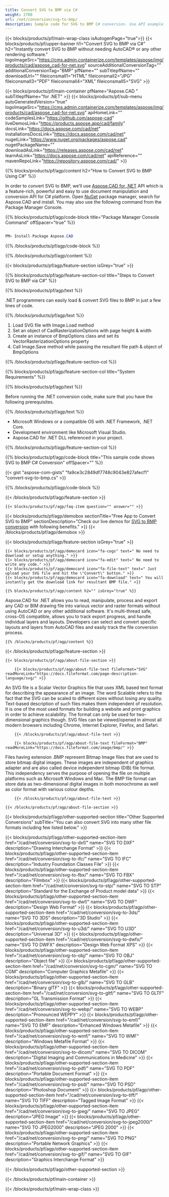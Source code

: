 ```yaml
---
title: Convert SVG to BMP via C#
weight: 2700
url: /net/conversion/svg-to-bmp/
description: Sample code for SVG to BMP C# conversion. Use API example code for batch SVG files to BMP conversion within VB.NET, Asp.NET or any .NET based application.
---
```


{{< blocks/products/pf/main-wrap-class isAutogenPage="true">}}
{{< blocks/products/pf/upper-banner h1="Convert SVG to BMP via C#" h2="Instantly convert SVG to BMP without needing AutoCAD® or any other rendering software." logoImageSrc="https://cms.admin.containerize.com/templates/aspose/img/products/cad/aspose_cad-for-net.svg" sourceAdditionalConversionTag="" additionalConversionTag="BMP" pfName="" subTitlepfName="" downloadUrl="" fileiconsmall1="HTML" fileiconsmall2="JPG" fileiconsmall3="PDF" fileiconsmall4="XML" fileiconsmall5="SVG" >}}

{{< blocks/products/pf/main-container pfName="Aspose.CAD " subTitlepfName="for .NET" >}}
{{< blocks/products/pf/sub-menu autoGeneratedVersion="true" logoImageSrc="https://cms.admin.containerize.com/templates/aspose/img/products/cad/aspose_cad-for-net.svg" apiHomeLink="" codeSamplesLink="https://github.com/aspose-cad" liveDemosLink="https://products.aspose.app/cad/family" docsLink="https://docs.aspose.com/cad/net" installationsDocsLink="https://docs.aspose.com/cad/net" nugetLink="https://www.nuget.org/packages/aspose.cad" nugetPackageName="" downloadAsLink="https://releases.aspose.com/cad/net" learnAsLink="https://docs.aspose.com/cad/net" apiReference="" mavenRepoLink="https://repository.aspose.com/cad/" >}}

{{% blocks/products/pf/agp/content h2="How to Convert SVG to BMP Using C#" %}}

In order to convert SVG to BMP, we’ll use [Aspose.CAD for .NET](https://products.aspose.com/cad/net) API which is a feature-rich, powerful and easy to use document manipulation and conversion API for C# platform. Open [NuGet](https://www.nuget.org/packages/aspose.cad) package manager, search for Aspose.CAD and install. You may also use the following command from the Package Manager Console.

{{% blocks/products/pf/agp/code-block title="Package Manager Console Command" offSpacer="true" %}}

```cs

PM> Install-Package Aspose.CAD

```

{{% /blocks/products/pf/agp/code-block %}}

{{% /blocks/products/pf/agp/content %}}

{{< blocks/products/pf/agp/feature-section isGrey="true" >}}

{{% blocks/products/pf/agp/feature-section-col title="Steps to Convert SVG to BMP via C#" %}}

{{% blocks/products/pf/agp/text %}}

.NET programmers can easily load & convert SVG files to BMP in just a few lines of code.

{{% /blocks/products/pf/agp/text %}}

1. Load SVG file with Image.Load method
1. Set an object of CadRasterizationOptions with page height & width
1. Create an instance of BmpOptions class and set its VectorRasterizationOptions property
1. Call Image.Save method while passing the resultant file path & object of BmpOptions

{{% /blocks/products/pf/agp/feature-section-col %}}

{{% blocks/products/pf/agp/feature-section-col title="System Requirements" %}}

{{% blocks/products/pf/agp/text %}}

Before running the .NET conversion code, make sure that you have the following prerequisites.

{{% /blocks/products/pf/agp/text %}}

-  Microsoft Windows or a compatible OS with .NET Framework, .NET Core.
-  Development environment like Microsoft Visual Studio.
-  Aspose.CAD for .NET DLL referenced in your project.

{{% /blocks/products/pf/agp/feature-section-col %}}

{{% blocks/products/pf/agp/code-block title="This sample code shows SVG to BMP C# Conversion" offSpacer="" %}}

{{< gist "aspose-com-gists" "fa9ce3c2849df7748c9043e827afecf1" "convert-svg-to-bmp.cs" >}}

{{% /blocks/products/pf/agp/code-block %}}

{{< /blocks/products/pf/agp/feature-section >}}

    {{< blocks/products/pf/agp/faq-item question="" answer="" >}}

<!-- aboutfile Starts -->

{{< blocks/products/pf/agp/demobox sectionTitle="Free App to Convert SVG to BMP" sectionDescription="Check our live demos for [SVG to BMP conversion](https://products.aspose.app/cad/conversion/svg-to-bmp) with following benefits." >}}
{{< /blocks/products/pf/agp/demobox >}}

{{< blocks/products/pf/agp/feature-section isGrey="true" >}}

    {{< blocks/products/pf/agp/democard icon="fa-cogs" text=" No need to download or setup anything." >}}
    {{< blocks/products/pf/agp/democard icon="fa-edit" text=" No need to write any code." >}}
    {{< blocks/products/pf/agp/democard icon="fa-file-text" text=" Just upload your SVG file and hit the \"Convert\" button." >}}
    {{< blocks/products/pf/agp/democard icon="fa-download" text=" You will instantly get the download link for resultant BMP file." >}}

    {{% blocks/products/pf/agp/content h2="" isGrey="true" %}}

Aspose.CAD for .NET allows you to read, manipulate, process and export any CAD or BIM drawing file into various vector and raster formats without using AutoCAD or any other additional software. It's multi-thread safe, cross-OS compatible, allows you to track export progress, and handle individual layers and layouts. Developers can select and convert specific layouts and layers from AutoCAD files and easily track the file conversion process.

    {{% /blocks/products/pf/agp/content %}}

{{< /blocks/products/pf/agp/feature-section >}}

    {{< blocks/products/pf/agp/about-file-section >}}

        {{< blocks/products/pf/agp/about-file-text fileFormat="SVG" readMoreLink="https://docs.fileformat.com/page-description-language/svg/" >}}
An SVG file is a Scalar Vector Graphics file that uses XML based text format for describing the appearance of an image. The word Scalable refers to the fact that the SVG can be scaled to different sizes without losing any quality. Text-based description of such files makes them independent of resolution. It is one of the most used formats for building a website and print graphics in order to achieve scalability. The format can only be used for two-dimensional graphics though. SVG files can be viewed/opened in almost all modern browsers including Chrome, Internet Explorer, Firefox, and Safari.

        {{< /blocks/products/pf/agp/about-file-text >}}

        {{< blocks/products/pf/agp/about-file-text fileFormat="BMP" readMoreLink="https://docs.fileformat.com/image/bmp/" >}}
Files having extension .BMP represent Bitmap Image files that are used to store bitmap digital images. These images are independent of graphics adapter and are also called device independent bitmap (DIB) file format. This independency serves the purpose of opening the file on multiple platforms such as Microsoft Windows and Mac. The BMP file format can store data as two-dimensional digital images  in both monochrome as well as color format with various colour depths.

        {{< /blocks/products/pf/agp/about-file-text >}}

    {{< /blocks/products/pf/agp/about-file-section >}}

<!-- aboutfile Ends -->

{{< blocks/products/pf/agp/other-supported-section title="Other Supported Conversions" subTitle="You can also convert SVG into many other file formats including few listed below." >}}

{{< blocks/products/pf/agp/other-supported-section-item href="/cad/net/conversion/svg-to-dxf/" name="SVG TO DXF" description="Drawing Interchange Format" >}}
{{< blocks/products/pf/agp/other-supported-section-item href="/cad/net/conversion/svg-to-ifc/" name="SVG TO IFC" description="Industry Foundation Classes File" >}}
{{< blocks/products/pf/agp/other-supported-section-item href="/cad/net/conversion/svg-to-fbx/" name="SVG TO FBX" description="Filmbox" >}}
{{< blocks/products/pf/agp/other-supported-section-item href="/cad/net/conversion/svg-to-stp/" name="SVG TO STP" description="Standard for the Exchange of Product model data" >}}
{{< blocks/products/pf/agp/other-supported-section-item href="/cad/net/conversion/svg-to-dwf/" name="SVG TO DWF" description="Design Web Format" >}}
{{< blocks/products/pf/agp/other-supported-section-item href="/cad/net/conversion/svg-to-3ds/" name="SVG TO 3DS" description="3D Studio" >}}
{{< blocks/products/pf/agp/other-supported-section-item href="/cad/net/conversion/svg-to-u3d/" name="SVG TO U3D" description="Universal 3D" >}}
{{< blocks/products/pf/agp/other-supported-section-item href="/cad/net/conversion/svg-to-dwfx/" name="SVG TO DWFX" description="Design Web Format XPS" >}}
{{< blocks/products/pf/agp/other-supported-section-item href="/cad/net/conversion/svg-to-obj/" name="SVG TO OBJ" description="Object file" >}}
{{< blocks/products/pf/agp/other-supported-section-item href="/cad/net/conversion/svg-to-cgm/" name="SVG TO CGM" description="Computer Graphics Metafile" >}}
{{< blocks/products/pf/agp/other-supported-section-item href="/cad/net/conversion/svg-to-glb/" name="SVG TO GLB" description="Binary glTF" >}}
{{< blocks/products/pf/agp/other-supported-section-item href="/cad/net/conversion/svg-to-gltf/" name="SVG TO GLTF" description="GL Transmission Format" >}}
{{< blocks/products/pf/agp/other-supported-section-item href="/cad/net/conversion/svg-to-webp/" name="SVG TO WEBP" description="Pronounced WEPPY" >}}
{{< blocks/products/pf/agp/other-supported-section-item href="/cad/net/conversion/svg-to-emf/" name="SVG TO EMF" description="Enhanced Windows Metafile" >}}
{{< blocks/products/pf/agp/other-supported-section-item href="/cad/net/conversion/svg-to-wmf/" name="SVG TO WMF" description="Windows Metafile Format" >}}
{{< blocks/products/pf/agp/other-supported-section-item href="/cad/net/conversion/svg-to-dicom/" name="SVG TO DICOM" description="Digital Imaging and Communications in Medicine" >}}
{{< blocks/products/pf/agp/other-supported-section-item href="/cad/net/conversion/svg-to-pdf/" name="SVG TO PDF" description="Portable Document Format" >}}
{{< blocks/products/pf/agp/other-supported-section-item href="/cad/net/conversion/svg-to-psd/" name="SVG TO PSD" description="Photoshop Document" >}}
{{< blocks/products/pf/agp/other-supported-section-item href="/cad/net/conversion/svg-to-tiff/" name="SVG TO TIFF" description="Tagged Image Format" >}}
{{< blocks/products/pf/agp/other-supported-section-item href="/cad/net/conversion/svg-to-jpeg/" name="SVG TO JPEG" description="JPEG Image" >}}
{{< blocks/products/pf/agp/other-supported-section-item href="/cad/net/conversion/svg-to-jpeg2000/" name="SVG TO JPEG2000" description="JPEG 2000" >}}
{{< blocks/products/pf/agp/other-supported-section-item href="/cad/net/conversion/svg-to-png/" name="SVG TO PNG" description="Portable Network Graphics" >}}
{{< blocks/products/pf/agp/other-supported-section-item href="/cad/net/conversion/svg-to-gif/" name="SVG TO GIF" description="Graphics Interchange Format" >}}


{{< /blocks/products/pf/agp/other-supported-section >}}

{{< /blocks/products/pf/main-container >}}

{{< /blocks/products/pf/main-wrap-class >}}